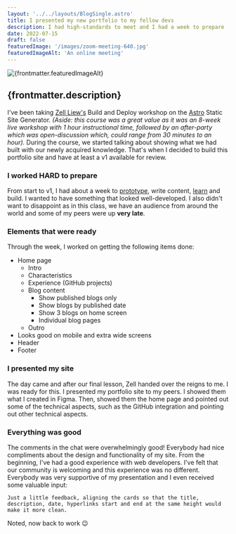```yaml
---
layout: '../../layouts/BlogSingle.astro'
title: I presented my new portfolio to my fellow devs
description: I had high-standards to meet and I had a week to prepare
date: 2022-07-15
draft: false
featuredImage: '/images/zoom-meeting-640.jpg'
featuredImageAlt: 'An online meeting'
---
```


<!-- need to figure out how to use frontmatter featured image in markdown image tag... or just use html image tag

![Keyboard](frontmatter.featuredImage)
-->

<img src={frontmatter.featuredImage} alt={frontmatter.featuredImageAlt} />

## {frontmatter.description}

I've been taking [Zell Liew's](https://zellwk.com/blog/) Build and Deploy workshop on the [Astro](https://astro.build/) Static Site Generator. _(Aside: this course was a great value as it was an 8-week live workshop with 1 hour instructional time, followed by an after-party which was open-discussion which, could range from 30 minutes to an hour)._ During the course, we started talking about showing what we had built with our newly acquired knowledge. That's when I decided to build this portfolio site and have at least a v1 available for review.

### I worked HARD to prepare

From start to v1, I had about a week to [prototype](https://www.figma.com/file/uMRRCvFNkalcPhBOtRyqXX/Portfolio-v2.5?node-id=0%3A1), write content, [learn](https://astro.build/) and build. I wanted to have something that looked well-developed. I also didn't want to disappoint as in this class, we have an audience from around the world and some of my peers were up **very late**.

### Elements that were ready

Through the week, I worked on getting the following items done:

- Home page
  - Intro
  - Characteristics
  - Experience (GitHub projects)
  - Blog content
    - Show published blogs only
    - Show blogs by published date
    - Show 3 blogs on home screen
    - Individual blog pages
  - Outro
- Looks good on mobile and extra wide screens
- Header
- Footer

### I presented my site

The day came and after our final lesson, Zell handed over the reigns to me. I was ready for this. I presented my portfolio site to my peers. I showed them what I created in Figma. Then, showed them the home page and pointed out some of the technical aspects, such as the GitHub integration and pointing out other technical aspects.

### Everything was good

The comments in the chat were overwhelmingly good! Everybody had nice compliments about the design and functionality of my site. From the beginning, I've had a good experience with web developers. I've felt that our community is welcoming and this experience was no different. Everybody was very supportive of my presentation and I even received some valuable input:

```
Just a little feedback, aligning the cards so that the title, description, date, hyperlinks start and end at the same height would make it more clean.
```

Noted, now back to work 😉

<!-- <a class="brand-link brand-link--callout" href="./2022-07-08-using-github-topics">I wrote about it</a> -->

